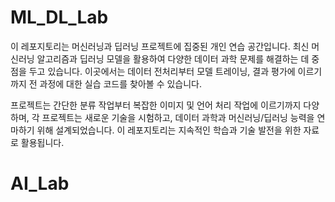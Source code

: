 # ML_DL_Lab

이 레포지토리는 머신러닝과 딥러닝 프로젝트에 집중된 개인 연습 공간입니다. 
최신 머신러닝 알고리즘과 딥러닝 모델을 활용하여 다양한 데이터 과학 문제를 해결하는 데 중점을 두고 있습니다. 
이곳에서는 데이터 전처리부터 모델 트레이닝, 결과 평가에 이르기까지 전 과정에 대한 실습 코드를 찾아볼 수 있습니다.

프로젝트는 간단한 분류 작업부터 복잡한 이미지 및 언어 처리 작업에 이르기까지 다양하며, 각 프로젝트는 새로운 기술을 시험하고, 
데이터 과학과 머신러닝/딥러닝 능력을 연마하기 위해 설계되었습니다. 이 레포지토리는 지속적인 학습과 기술 발전을 위한 자료로 활용됩니다.


# AI_Lab
